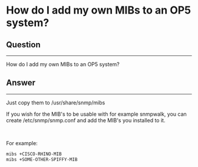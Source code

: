 # How do I add my own MIBs to an OP5 system?

## Question

* * * * *

How do I add my own MIBs to an OP5 system?

## Answer

* * * * *

Just copy them to /usr/share/snmp/mibs

If you wish for the MIB's to be usable with for example snmpwalk, you can create /etc/snmp/snmp.conf and add the MIB's you installed to it.

 

For example:

``` {.bash data-syntaxhighlighter-params="brush: bash; gutter: false; theme: Confluence" data-theme="Confluence" style="brush: bash; gutter: false; theme: Confluence"}
mibs +CISCO-RHINO-MIB
mibs +SOME-OTHER-SPIFFY-MIB
```
